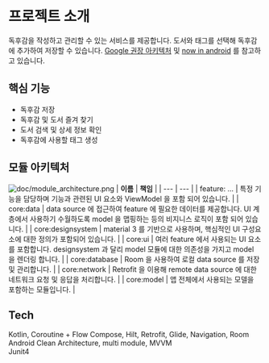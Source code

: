 # 프로젝트 소개
독후감을 작성하고 관리할 수 있는 서비스를 제공합니다. 도서와 태그를 선택해 독후감에 추가하여 저장할 수 있습니다.
[Google 권장 아키텍처](https://developer.android.com/topic/architecture?hl=ko&_gl=1*1kcgipb*_up*MQ..*_ga*MTgwMzU4NjM3Mi4xNzI1MDIyNzE3*_ga_6HH9YJMN9M*MTcyNTAyMjcxNy4xLjAuMTcyNTAyMjcxNy4wLjAuMA..) 및 [now in android](https://github.com/android/nowinandroid/tree/main) 를 참고하고 있습니다.

## 핵심 기능
- 독후감 저장
- 독후감 및 도서 즐겨 찾기
- 도서 검색 및 상세 정보 확인
- 독후감에 사용할 태그 생성

## 모듈 아키텍처
![doc/![module_architecture.png](..%2Fandroid-lab%2Fdoc%2Fmodule_architecture.png)](module_architecture-1.png)
| **이름** | **책임** |
| --- | --- |
| feature: … | 특정 기능을 담당하며 기능과 관련된 UI 요소와 ViewModel 을 포함 되어 있습니다. |
| core:data | data source 에 접근하여 feature 에 필요한 데이터를 제공합니다. UI 계층에서 사용하기 수월하도록 model 을 맵핑하는 등의 비지니스 로직이 포함 되어 있습니다. |
| core:designsystem | material 3 를 기반으로 사용하며, 핵심적인 UI 구성요소에 대한 정의가 포함되어 있습니다. |
| core:ui | 여러 feature 에서 사용되는 UI 요소를 포함합니다. designsystem 과 달리 model 모듈에 대한 의존성을 가지고 model 을 렌더링 합니다. |
| core:database | Room 을 사용하여 로컬 data source 를 저장 및 관리합니다. |
| core:network | Retrofit 을 이용해 remote data source 에 대한 네트워크 요청 및 응답을 처리합니다. |
| core:model | 앱 전체에서 사용되는 모델을 포함하는 모듈입니다.  |

## Tech
Kotlin, Coroutine + Flow
Compose, Hilt, Retrofit, Glide, Navigation, Room   
Android Clean Architecture, multi module, MVVM  
Junit4